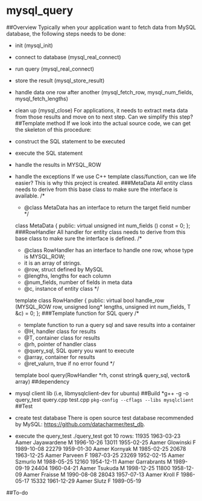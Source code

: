 # mysql_query
##Overview
Typically when your application want to fetch data from MySQL database, the following steps needs to be done:
* init (mysql_init)
* connect to database (mysql_real_connect)
* run query (mysql_real_connect)
* store the result (mysql_store_result)
* handle data one row after another (mysql_fetch_row, mysql_num_fields, mysql_fetch_lengths)
* clean up (mysql_close)
For applications, it needs to extract meta data from those results and move on to next step. Can we simplify this step?
##Template method
If we look into the actual source code, we can get the skeleton of this procedure:
* construct the SQL statement to be executed
* execute the SQL statement
* handle the results in MYSQL_ROW
* handle the exceptions
If we use C++ template class/function, can we life easier? This is why this project is created.
###MetaData 
All entity class needs to derive from this base class to make sure the interface is available.
  /*
   * @class MetaData has an interface to return the target field number
   */
  
  class MetaData
  {
  public:
      virtual unsigned int num_fields () const = 0;
  };
###RowHandler
All handler for entity class needs to derive from this base class to make sure the interface is defined.
/*
   * @class RowHandler has an interface to handle one row, whose type is MYSQL_ROW;
   * it is an array of strings.
   * @row, struct defined by MySQL
   * @lengths, lengths for each column
   * @num_fields,  number of fields in meta data
   * @c, instance of entity class
   */
  
  template <class T>
  class RowHandler
  {
  public:
      virtual bool handle_row (MYSQL_ROW row, unsigned long* lengths, unsigned int num_fields, T &c) = 0;
  };
###Template function for SQL query
    /*
     * template function to run a query sql and save results into a container
     * @H, handler class for results
     * @T, container class for results
     * @rh, pointer of handler class
     * @query_sql, SQL query you want to execute
     * @array, container for results
     * @ret_valurn, true if no error found
     */

    template <class T>
    bool query(RowHandler<T> *rh, const string& query_sql, vector<T>& array)
##dependency
* mysql client lib (i.e, libmysqlclient-dev for ubuntu)
##Build
*g++ -g -o query_test query.cpp test.cpp `pkg-config --cflags --libs mysqlclient`
##Test
* create test database
There is open source test database recommended by MySQL: https://github.com/datacharmer/test_db.
* execute the query_test
./query_test 
got 10 rows:
11935	1963-03-23	           Aamer	     Jayawardene	M	1996-10-26
13011	1955-02-25	           Aamer	       Glowinski	F	1989-10-08
22279	1959-01-30	           Aamer	         Kornyak	M	1985-02-25
20678	1963-12-25	           Aamer	         Parveen	F	1987-03-25
23269	1952-02-15	           Aamer	         Szmurlo	M	1988-05-25
12160	1954-12-11	           Aamer	     Garrabrants	M	1989-09-19
24404	1960-04-21	           Aamer	         Tsukuda	M	1998-12-25
11800	1958-12-09	           Aamer	         Fraisse	M	1990-08-08
28043	1957-07-13	           Aamer	           Kroll	F	1986-05-17
15332	1961-12-29	           Aamer	           Slutz	F	1989-05-19

##To-do

   

